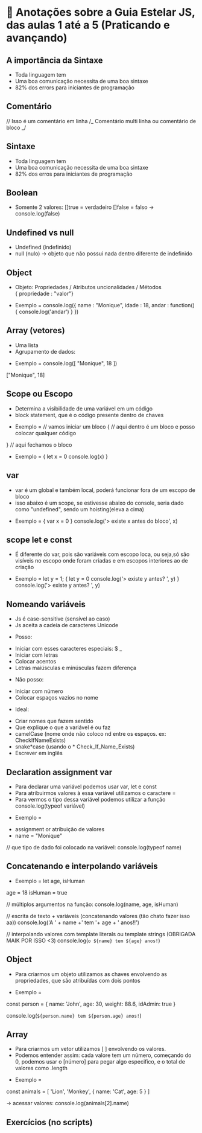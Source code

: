 # 🍄 Anotações sobre a Guia Estelar JS, das aulas 1 até a 5 (Praticando e avançando)

## A importância da Sintaxe

-   Toda linguagem tem
-   Uma boa comunicação necessita de uma boa sintaxe
-   82% dos errors para iniciantes de programação

## Comentário

// Isso é um comentário em linha
/_ Comentário multi linha
ou
comentário de bloco
_/

## Sintaxe

-   Toda linguagem tem
-   Uma boa comunicação necessita de uma boa sintaxe
-   82% dos erros para iniciantes de programação

## Boolean

-   Somente 2 valores:
    []true = verdadeiro
    []false = falso
    -> console.log(false)

## Undefined vs null

-   Undefined (indefinido)
-   null (nulo) -> objeto que não possui nada dentro diferente de indefinido

## Object

-   Objeto:
    Propriedades / Atributos
    uncionalidades / Métodos  
    { propriedade : "valor"}

*   Exemplo =
    console.log({
    name : "Monique",
    idade : 18,
    andar : function(){
    console.log('andar')
    }
    })

## Array (vetores)

-   Uma lista
-   Agrupamento de dados:

*   Exemplo =
    console.log([
    "Monique",
    18
    ])

["Monique", 18]

## Scope ou Escopo

-   Determina a visibilidade de uma variável em um código
-   block statement, que é o código presente dentro de chaves

*   Exemplo =
    // vamos iniciar um bloco
    {
    // aqui dentro é um bloco e posso colocar qualquer código

} // aqui fechamos o bloco

-   Exemplo =
    {
    let x = 0
    console.log(x)
    }

## var

-   var é um global e também local, poderá funcionar fora de um escopo de bloco
-   isso abaixo é um scope, se estivesse abaixo do console, seria dado como "undefined", sendo um hoisting(eleva a cima)

*   Exemplo =
    {
    var x = 0
    }
    console.log('> existe x antes do bloco', x)

## scope let e const

-   É diferente do var, pois são variáveis com escopo loca, ou seja,só são visíveis no escopo onde foram criadas e em escopos interiores ao de criação

*   Exemplo =
    let y = 1;
    {
    let y = 0
    console.log('> existe y antes? ', y)
    }
    console.log('> existe y antes? ', y)

## Nomeando variáveis

-   Js é case-sensitive (sensível ao caso)
-   Js aceita a cadeia de caracteres Unicode

*   Posso:

-   Iniciar com esses caracteres especiais: $ \_
-   Iniciar com letras
-   Colocar acentos
-   Letras maiúsculas e minúsculas fazem diferença

*   Não posso:

-   Iniciar com número
-   Colocar espaços vazios no nome

*   Ideal:

-   Criar nomes que fazem sentido
-   Que explique o que a variável é ou faz
-   camelCase (nome onde não coloco nd entre os espaços. ex: CheckIfNameExists)
-   snake*case (usando o * Check_If_Name_Exists)
-   Escrever em inglês

## Declaration assignment var

-   Para declarar uma variável podemos usar var, let e const
-   Para atribuirmos valores à essa variável utilizamos o caractere =
-   Para vermos o tipo dessa variável podemos utilizar a função console.log(typeof variável)

*   Exemplo =

-   assignment or atribuição de valores
-   name = "Monique"

// que tipo de dado foi colocado na variável:
console.log(typeof name)

## Concatenando e interpolando variáveis

-   Exemplo =
    let age, isHuman

age = 18
isHuman = true

// múltiplos argumentos na função:
console.log(name, age, isHuman)

// escrita de texto + variáveis (concatenando valores (tão chato fazer isso aa))
console.log('A ' + name +' tem '+ age + ' anos!!')

// interpolando valores com template literals ou template strings (OBRIGADA MAIK POR ISSO <3)
console.log(`o ${name} tem ${age} anos!`)

## Object

-   Para criarmos um objeto utilizamos as chaves envolvendo as propriedades, que são atribuídas com dois pontos

*   Exemplo =

const person = {
name: 'John',
age: 30,
weight: 88.6,
idAdmin: true
}

console.log(`${person.name} tem ${person.age} anos!`)

## Array

-   Para criarmos um vetor utilizamos [ ] envolvendo os valores.
-   Podemos entender assim: cada valore tem um número, começando do 0, podemos usar o [número] para pegar algo especifico, e o total de valores como .length

*   Exemplo =

const animals = [
'Lion',
'Monkey',
{
name: 'Cat',
age: 5
}
]

-> acessar valores: console.log(animals[2].name)

## Exercícios (no scripts)
